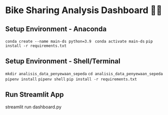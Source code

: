 # Bike Sharing Analysis Dashboard 🚴‍♂️

## Setup Environment - Anaconda

`conda create --name main-ds python=3.9 `
`conda activate main-ds`
`pip install -r requirements.txt`

## Setup Environment - Shell/Terminal
`mkdir analisis_data_penyewaan_sepeda`
`cd analisis_data_penyewaan_sepeda`
`pipenv install`
`pipenv shell`
`pip install -r requirements.txt`

## Run Streamlit App
streamlit run dashboard.py
